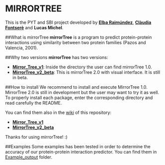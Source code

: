 # MIRRORTREE 

This is the PYT and SBI project developed by [**Elba Raimúndez**](https://github.com/elbaraim), [**Clàudia Fontserè**](https://github.com/claudefa) and **Lucas Michel**. 

##What is mirrorTree
**mirrorTree** is a program to predict protein-protein interactions using similarity between two protein families (Pazos and Valencia, 2001).

##Why two versions
**mirrorTree** has two versions:
- [**Mirror_Tree_v1**](https://github.com/claudefa/PythonProject/tree/master/Mirror_Tree_v1): Inside the directory the user can find mirrorTree 1.0. 
- [**MirrorTree_v2_beta**](https://github.com/claudefa/PythonProject/tree/master/MirrorTree_v2_beta): This is mirrorTree 2.0 with visual interface. It is still in beta.

##How to install
We recommend to install and execute MirrorTree 1.0.
MirrorTree 2.0 is still in development but the user may want to try it as well. 
To properly install each package, enter the corresponding directory and read carefully the README.

You can find them also in the [wiki](https://github.com/claudefa/PythonProject/wiki) of this repository:
- [**Mirror_Tree_v1**](https://github.com/claudefa/PythonProject/wiki/MirrorTree_v1.0) 
- [**MirrorTree_v2_beta**](https://github.com/claudefa/PythonProject/wiki/MirrorTree_v2.0_Beta)

Thanks for using mirrorTree! :)

##Examples
Some examples has been tested in order to determine the accuracy of our protein-protein interaction predictor.
You can find them in [Example_output](https://github.com/claudefa/PythonProject/tree/master/Example_output) folder.

